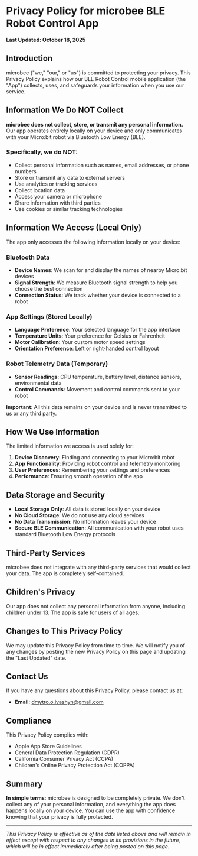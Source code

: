 # Privacy Policy for microbee BLE Robot Control App

**Last Updated: October 18, 2025**

## Introduction

microbee ("we," "our," or "us") is committed to protecting your privacy. This Privacy Policy explains how our BLE Robot Control mobile application (the "App") collects, uses, and safeguards your information when you use our service.

## Information We Do NOT Collect

**microbee does not collect, store, or transmit any personal information.** Our app operates entirely locally on your device and only communicates with your Micro:bit robot via Bluetooth Low Energy (BLE).

### Specifically, we do NOT:
- Collect personal information such as names, email addresses, or phone numbers
- Store or transmit any data to external servers
- Use analytics or tracking services
- Collect location data
- Access your camera or microphone
- Share information with third parties
- Use cookies or similar tracking technologies

## Information We Access (Local Only)

The app only accesses the following information locally on your device:

### Bluetooth Data
- **Device Names**: We scan for and display the names of nearby Micro:bit devices
- **Signal Strength**: We measure Bluetooth signal strength to help you choose the best connection
- **Connection Status**: We track whether your device is connected to a robot

### App Settings (Stored Locally)
- **Language Preference**: Your selected language for the app interface
- **Temperature Units**: Your preference for Celsius or Fahrenheit
- **Motor Calibration**: Your custom motor speed settings
- **Orientation Preference**: Left or right-handed control layout

### Robot Telemetry Data (Temporary)
- **Sensor Readings**: CPU temperature, battery level, distance sensors, environmental data
- **Control Commands**: Movement and control commands sent to your robot

**Important**: All this data remains on your device and is never transmitted to us or any third party.

## How We Use Information

The limited information we access is used solely for:

1. **Device Discovery**: Finding and connecting to your Micro:bit robot
2. **App Functionality**: Providing robot control and telemetry monitoring
3. **User Preferences**: Remembering your settings and preferences
4. **Performance**: Ensuring smooth operation of the app

## Data Storage and Security

- **Local Storage Only**: All data is stored locally on your device
- **No Cloud Storage**: We do not use any cloud services
- **No Data Transmission**: No information leaves your device
- **Secure BLE Communication**: All communication with your robot uses standard Bluetooth Low Energy protocols

## Third-Party Services

microbee does not integrate with any third-party services that would collect your data. The app is completely self-contained.

## Children's Privacy

Our app does not collect any personal information from anyone, including children under 13. The app is safe for users of all ages.

## Changes to This Privacy Policy

We may update this Privacy Policy from time to time. We will notify you of any changes by posting the new Privacy Policy on this page and updating the "Last Updated" date.

## Contact Us

If you have any questions about this Privacy Policy, please contact us at:

- **Email**: dmytro.o.ivashyn@gmail.com

## Compliance

This Privacy Policy complies with:
- Apple App Store Guidelines
- General Data Protection Regulation (GDPR)
- California Consumer Privacy Act (CCPA)
- Children's Online Privacy Protection Act (COPPA)

## Summary

**In simple terms**: microbee is designed to be completely private. We don't collect any of your personal information, and everything the app does happens locally on your device. You can use the app with confidence knowing that your privacy is fully protected.

---

*This Privacy Policy is effective as of the date listed above and will remain in effect except with respect to any changes in its provisions in the future, which will be in effect immediately after being posted on this page.*
